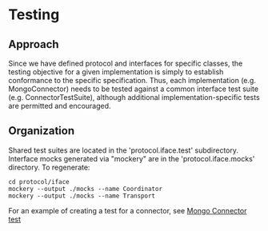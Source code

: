 # Testing

## Approach

Since we have defined protocol and interfaces for specific classes, the testing objective for a given implementation is simply to establish conformance to the specific specification. Thus, each implementation (e.g. MongoConnector) needs to be tested against a common interface test suite (e.g. ConnectorTestSuite), although additional implementation-specific tests are permitted and encouraged.

## Organization

Shared test suites are located in the 'protocol.iface.test' subdirectory. 
Interface mocks generated via "mockery" are in the 'protocol.iface.mocks' directory. To regenerate:
```
cd protocol/iface
mockery --output ./mocks --name Coordinator
mockery --output ./mocks --name Transport
```
For an example of creating a test for a connector, see [Mongo Connector test](../connector/connectormongo_test.go)